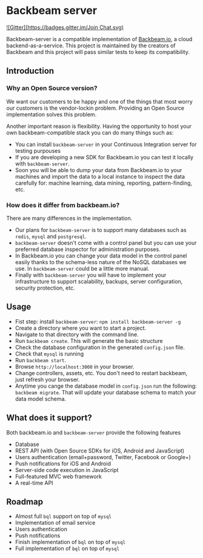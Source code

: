 # Backbeam server

[![Gitter](https://badges.gitter.im/Join Chat.svg)](https://gitter.im/backbeam/backbeam-server?utm_source=badge&utm_medium=badge&utm_campaign=pr-badge)

Backbeam-server is a compatible implementation of [Backbeam.io](http://backbeam.io), a cloud backend-as-a-service. This project is maintained by the creators of Backbeam and this project will pass similar tests to keep its compatibility.

## Introduction

### Why an Open Source version?

We want our customers to be happy and one of the things that most worry our customers is the vendor-lockin problem. Providing an Open Source implementation solves this problem.

Another important reason is flexibility. Having the opportunity to host your own backbeam-compatible stack you can do many things such as:

- You can install `backbeam-server` in your Continuous Integration server for testing purpouses
- If you are developing a new SDK for Backbeam.io you can test it locally with `backbeam-server`.
- Soon you will be able to dump your data from Backbeam.io to your machines and import the data to a local instance to inspect the data carefully for: machine learning, data mining, reporting, pattern-finding, etc.

### How does it differ from backbeam.io?

There are many differences in the implementation.

- Our plans for `backbeam-server` is to support many databases such as `redis`, `mysql` and `postgresql`.
- `backbeam-server` doesn't come with a control panel but you can use your preferred database inspector for administration purposes.
- In Backbeam.io you can change your data model in the control panel easily thanks to the schema-less nature of the NoSQL databases we use. In `backbeam-server` could be a little more manual.
- Finally with `backbeam-server` you will have to implement your infrastructure to support scalability, backups, server configuration, security protection, etc.

## Usage

* Fist step: install `backbeam-server`: `npm install backbeam-server -g`
* Create a directory where you want to start a project.
* Navigate to that directory with the command line.
* Run `backbeam create`. This will generate the basic structure
* Check the database configuration in the generated `config.json` file.
* Check that `mysql` is running
* Run `backbeam start`.
* Browse `http://localhost:3000` in your browser.
* Change controllers, assets, etc. You don't need to restart backbeam, just refresh your browser.
* Anytime you cange the database model in `config.json` run the following: `backbeam migrate`. That will update your database schema to match your data model schema.

## What does it support?

Both backbeam.io and `backbeam-server` provide the following features

- Database
- REST API (with Open Source SDKs for iOS, Android and JavaScript)
- Users authentication (email+password, Twitter, Facebook or Google+)
- Push notifications for iOS and Android
- Server-side code execution in JavaScript
- Full-featured MVC web framework
- A real-time API

## Roadmap

- Almost full `bql` support on top of `mysql`
- Implementation of email service
- Users authentication
- Push notifications
- Finish implementation of `bql` on top of `mysql`
- Full implementation of `bql` on top of `mysql`
